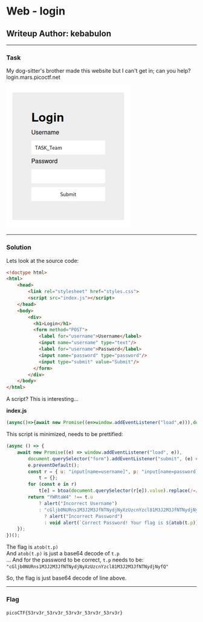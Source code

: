 # Web - login
## Writeup Author: kebabulon

---

### Task
My dog-sitter's brother made this website but I can't get in; can you help?  
login.mars.picoctf.net

![login site](./assets/images/login_1.png)

---

### Solution

Lets look at the source code:  

```html
<!doctype html>
<html>
    <head>
        <link rel="stylesheet" href="styles.css">
        <script src="index.js"></script>
    </head>
    <body>
        <div>
          <h1>Login</h1>
          <form method="POST">
            <label for="username">Username</label>
            <input name="username" type="text"/>
            <label for="username">Password</label>
            <input name="password" type="password"/>
            <input type="submit" value="Submit"/>
          </form>
        </div>
    </body>
</html>
```

A script? This is interesting...

**index.js**
```js
(async()=>{await new Promise((e=>window.addEventListener("load",e))),document.querySelector("form").addEventListener("submit",(e=>{e.preventDefault();const r={u:"input[name=username]",p:"input[name=password]"},t={};for(const e in r)t[e]=btoa(document.querySelector(r[e]).value).replace(/=/g,"");return"YWRtaW4"!==t.u?alert("Incorrect Username"):"cGljb0NURns1M3J2M3JfNTNydjNyXzUzcnYzcl81M3J2M3JfNTNydjNyfQ"!==t.p?alert("Incorrect Password"):void alert(`Correct Password! Your flag is ${atob(t.p)}.`)}))})();
```

This script is minimized, needs to be prettified:

```js
(async () => {
    await new Promise((e) => window.addEventListener("load", e)),
        document.querySelector("form").addEventListener("submit", (e) => {
		e.preventDefault();
		const r = { u: "input[name=username]", p: "input[name=password]" },
		    t = {};
		for (const e in r)
		    t[e] = btoa(document.querySelector(r[e]).value).replace(/=/g, "");
		return "YWRtaW4" !== t.u
		    ? alert("Incorrect Username")
		    : "cGljb0NURns1M3J2M3JfNTNydjNyXzUzcnYzcl81M3J2M3JfNTNydjNyfQ" !== t.p
		      ? alert("Incorrect Password")
		      : void alert(`Correct Password! Your flag is ${atob(t.p)}.`);
    });
})();
```

The flag is ```atob(t.p)```  
And ```atob(t.p)``` is just a base64 decode of ```t.p```  
... And for the password to be correct, ```t.p``` needs to be:  
```"cGljb0NURns1M3J2M3JfNTNydjNyXzUzcnYzcl81M3J2M3JfNTNydjNyfQ"```

So, the flag is just base64 decode of line above.

---

### Flag

```
picoCTF{53rv3r_53rv3r_53rv3r_53rv3r_53rv3r}
```
